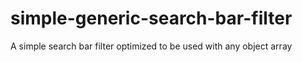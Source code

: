 # simple-generic-search-bar-filter
A simple search bar filter optimized to be used with any object array
